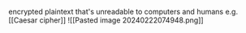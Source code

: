 encrypted plaintext that's unreadable to computers and humans e.g. [[Caesar cipher]] 
![[Pasted image 20240222074948.png]]